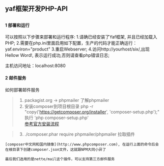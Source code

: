 ## yaf框架开发PHP-API

##

#### 1 部署和运行
可以按照以下步骤来部署和运行程序:
1.请确已经安装了Yaf框架, 并且已经加载入PHP;
2.需要在php.ini里面启用如下配置，生产的代码才能正确运行：
	yaf.environ="product"
3.重启Webserver;
4.访问http://yourhost/six/,出现Hellow Word!, 表示运行成功,否则请查看php错误日志;

主机访问地址：localhost:8080

#### 2 邮件服务

如何部署邮件服务
> 1. packagist.org -> phpmailer 了解phpmailer
> 2. 安装composer到项目根目录 
>   php -r "copy('https://getcomposer.org/installer', 'composer-setup.php');"
    执行 'php composer-setup.php'    
	[参考官方安装流程](https://getcomposer.org/download/)
	
> 3. ./composer.phar require phpmailer/phpmailer 拉取插件	

	[composer中文网和国内镜像](http://www.phpcomposer.com), 在运行上面的命令后会在根目录下创建composer.json文件，这就跟NPM大同小异了
	
	最后我们选用的是nette/mail这个插件，可以支持第三方邮件服务 
